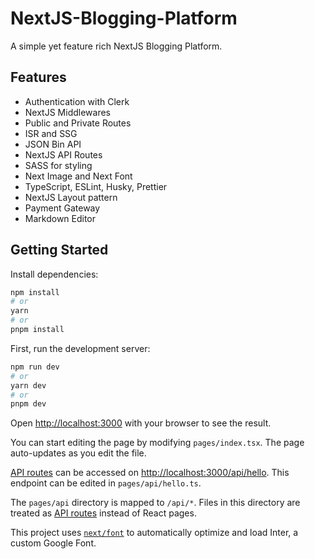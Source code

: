 # NextJS-Blogging-Platform

A simple yet feature rich NextJS Blogging Platform.

## Features

- Authentication with Clerk
- NextJS Middlewares
- Public and Private Routes
- ISR and SSG
- JSON Bin API
- NextJS API Routes
- SASS for styling
- Next Image and Next Font
- TypeScript, ESLint, Husky, Prettier
- NextJS Layout pattern
- Payment Gateway
- Markdown Editor

## Getting Started

Install dependencies:

```bash
npm install
# or
yarn
# or
pnpm install
```

First, run the development server:

```bash
npm run dev
# or
yarn dev
# or
pnpm dev
```

Open [http://localhost:3000](http://localhost:3000) with your browser to see the result.

You can start editing the page by modifying `pages/index.tsx`. The page auto-updates as you edit the file.

[API routes](https://nextjs.org/docs/api-routes/introduction) can be accessed on [http://localhost:3000/api/hello](http://localhost:3000/api/hello). This endpoint can be edited in `pages/api/hello.ts`.

The `pages/api` directory is mapped to `/api/*`. Files in this directory are treated as [API routes](https://nextjs.org/docs/api-routes/introduction) instead of React pages.

This project uses [`next/font`](https://nextjs.org/docs/basic-features/font-optimization) to automatically optimize and load Inter, a custom Google Font.
